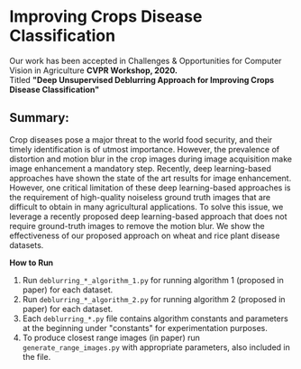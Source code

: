 # Improving Crops Disease Classification
Our work has been accepted in Challenges & Opportunities for Computer Vision in Agriculture **CVPR Workshop, 2020.** 
<br /> Titled **"Deep Unsupervised Deblurring Approach for Improving Crops Disease Classification"** 
<br />
## Summary:
Crop diseases pose a major threat to the world food security, and their timely identification is of utmost importance. However, the prevalence of distortion and motion blur in the crop images during image acquisition make image enhancement a mandatory step. Recently, deep learning-based approaches have shown the state of the art results for image enhancement. However, one critical limitation of these deep learning-based approaches is the requirement of high-quality noiseless ground truth images
that are difficult to obtain in many agricultural applications. To solve this issue, we leverage a recently proposed deep
learning-based approach that does not require ground-truth images to remove the motion blur. We show the effectiveness of our proposed approach on wheat and rice plant disease datasets.


**How to Run**
1. Run `deblurring_*_algorithm_1.py`  for running algorithm 1 (proposed in paper)  for each dataset.
2. Run `deblurring_*_algorithm_2.py`  for running algorithm 2 (proposed in paper)  for each dataset.
3. Each `deblurring_*.py` file contains algorithm constants and parameters at the beginning under "constants" for experimentation purposes.
4. To produce closest range images (in paper) run `generate_range_images.py` with appropriate parameters, also included in the file.



